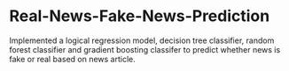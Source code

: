 # Real-News-Fake-News-Prediction
Implemented a logical regression model, decision tree classifier, random forest classifier and gradient boosting classifer to predict whether news is fake or real based on news article.
